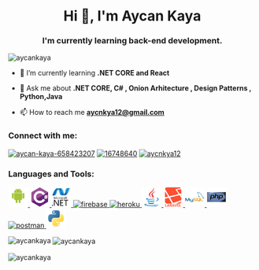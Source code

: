 <h1 align="center">Hi 👋, I'm Aycan Kaya</h1>
<h3 align="center">I'm currently learning back-end development.</h3>

<p align="left"> <img src="https://komarev.com/ghpvc/?username=aycankaya&label=Profile%20views&color=0e75b6&style=flat" alt="aycankaya" /> </p>

- 🌱 I’m currently learning **.NET CORE and React**

- 💬 Ask me about **.NET CORE, C# , Onion Arhitecture , Design Patterns ,  Python,Java**

- 📫 How to reach me **aycnkya12@gmail.com**

<h3 align="left">Connect with me:</h3>
<p align="left">
<a href="https://linkedin.com/in/aycan-kaya-658423207" target="blank"><img align="center" src="https://raw.githubusercontent.com/rahuldkjain/github-profile-readme-generator/master/src/images/icons/Social/linked-in-alt.svg" alt="aycan-kaya-658423207" height="30" width="40" /></a>
<a href="https://stackoverflow.com/users/16748640" target="blank"><img align="center" src="https://raw.githubusercontent.com/rahuldkjain/github-profile-readme-generator/master/src/images/icons/Social/stack-overflow.svg" alt="16748640" height="30" width="40" /></a>
<a href="https://www.hackerrank.com/aycnkya12" target="blank"><img align="center" src="https://raw.githubusercontent.com/rahuldkjain/github-profile-readme-generator/master/src/images/icons/Social/hackerrank.svg" alt="aycnkya12" height="30" width="40" /></a>
</p>

<h3 align="left">Languages and Tools:</h3>
<p align="left"> <a href="https://developer.android.com" target="_blank" rel="noreferrer"> <img src="https://raw.githubusercontent.com/devicons/devicon/master/icons/android/android-original-wordmark.svg" alt="android" width="40" height="40"/> </a> <a href="https://www.w3schools.com/cs/" target="_blank" rel="noreferrer"> <img src="https://raw.githubusercontent.com/devicons/devicon/master/icons/csharp/csharp-original.svg" alt="csharp" width="40" height="40"/> </a> <a href="https://dotnet.microsoft.com/" target="_blank" rel="noreferrer"> <img src="https://raw.githubusercontent.com/devicons/devicon/master/icons/dot-net/dot-net-original-wordmark.svg" alt="dotnet" width="40" height="40"/> </a> <a href="https://firebase.google.com/" target="_blank" rel="noreferrer"> <img src="https://www.vectorlogo.zone/logos/firebase/firebase-icon.svg" alt="firebase" width="40" height="40"/> </a> <a href="https://heroku.com" target="_blank" rel="noreferrer"> <img src="https://www.vectorlogo.zone/logos/heroku/heroku-icon.svg" alt="heroku" width="40" height="40"/> </a> <a href="https://www.java.com" target="_blank" rel="noreferrer"> <img src="https://raw.githubusercontent.com/devicons/devicon/master/icons/java/java-original.svg" alt="java" width="40" height="40"/> </a> <a href="https://laravel.com/" target="_blank" rel="noreferrer"> <img src="https://raw.githubusercontent.com/devicons/devicon/master/icons/laravel/laravel-plain-wordmark.svg" alt="laravel" width="40" height="40"/> </a> <a href="https://www.mysql.com/" target="_blank" rel="noreferrer"> <img src="https://raw.githubusercontent.com/devicons/devicon/master/icons/mysql/mysql-original-wordmark.svg" alt="mysql" width="40" height="40"/> </a> <a href="https://www.php.net" target="_blank" rel="noreferrer"> <img src="https://raw.githubusercontent.com/devicons/devicon/master/icons/php/php-original.svg" alt="php" width="40" height="40"/> </a> <a href="https://postman.com" target="_blank" rel="noreferrer"> <img src="https://www.vectorlogo.zone/logos/getpostman/getpostman-icon.svg" alt="postman" width="40" height="40"/> </a> <a href="https://www.python.org" target="_blank" rel="noreferrer"> <img src="https://raw.githubusercontent.com/devicons/devicon/master/icons/python/python-original.svg" alt="python" width="40" height="40"/> </a> </p>

<p><img align="left" src="https://github-readme-stats.vercel.app/api/top-langs?username=aycankaya&show_icons=true&locale=en&layout=compact" alt="aycankaya" /></p>

<p>&nbsp;<img align="center" src="https://github-readme-stats.vercel.app/api?username=aycankaya&show_icons=true&locale=en" alt="aycankaya" /></p>

<p><img align="center" src="https://github-readme-streak-stats.herokuapp.com/?user=aycankaya&" alt="aycankaya" /></p>

